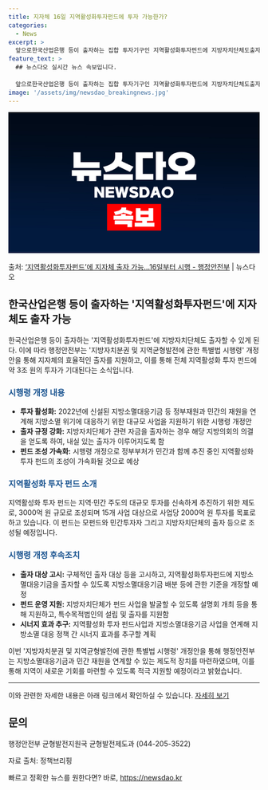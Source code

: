 ```yaml
---
title: 지자체 16일 지역활성화투자펀드에 투자 가능한가?
categories:
  - News
excerpt: >
  앞으로한국산업은행 등이 출자하는 집합 투자기구인 지역활성화투자펀드에 지방자치단체도출자할 수 있게 된다. 행정…
feature_text: >
  ## 뉴스다오 실시간 뉴스 속보입니다.

  앞으로한국산업은행 등이 출자하는 집합 투자기구인 지역활성화투자펀드에 지방자치단체도출자할 수 있게 된다. 행정…
image: '/assets/img/newsdao_breakingnews.jpg'
---
```


![뉴스다오 속보](/assets/img/newsdao_breakingnews.jpg)

<p>출처: <a href="https://newsdao.kr/2957" rel="dofollow">‘지역활성화투자펀드’에 지자체 출자 가능…16일부터 시행 - 행정안전부</a> | 뉴스다오</p>

<h2 data-ke-size="size26">한국산업은행 등이 출자하는 '지역활성화투자펀드'에 지자체도 출자 가능</h2>
<p data-ke-size="size16">한국산업은행 등이 출자하는 '지역활성화투자펀드'에 지방자치단체도 출자할 수 있게 된다. 이에 따라 행정안전부는 '지방자치분권 및 지역균형발전에 관한 특별법 시행령' 개정안을 통해 지자체의 효율적인 출자를 지원하고, 이를 통해 전체 지역활성화 투자 펀드에 약 3조 원의 투자가 기대된다는 소식입니다.</p>

<h3><b><span style="color: #1a5490;">시행령 개정 내용</span></b></h3>
<ul>
  <li><b>투자 활성화:</b> 2022년에 신설된 지방소멸대응기금 등 정부재원과 민간의 재원을 연계해 지방소멸 위기에 대응하기 위한 대규모 사업을 지원하기 위한 시행령 개정안</li>
  <li><b>출자 규정 강화:</b> 지방자치단체가 관련 자금을 출자하는 경우 해당 지방의회의 의결을 얻도록 하여, 내실 있는 출자가 이루어지도록 함</li>
  <li><b>펀드 조성 가속화:</b> 시행령 개정으로 정부부처가 민간과 함께 추진 중인 지역활성화 투자 펀드의 조성이 가속화될 것으로 예상</li>
</ul>

<h3><b><span style="color: #1a5490;">지역활성화 투자 펀드 소개</span></b></h3>
<p data-ke-size="size16">지역활성화 투자 펀드는 지역·민간 주도의 대규모 투자를 신속하게 추진하기 위한 제도로, 3000억 원 규모로 조성되며 15개 사업 대상으로 사업당 2000억 원 투자를 목표로 하고 있습니다. 이 펀드는 모펀드와 민간투자자 그리고 지방자치단체의 출자 등으로 조성될 예정입니다.</p>

<h3><b><span style="color: #1a5490;">시행령 개정 후속조치</span></b></h3>
<ul>
  <li><b>출자 대상 고시:</b> 구체적인 출자 대상 등을 고시하고, 지역활성화투자펀드에 지방소멸대응기금을 출자할 수 있도록 지방소멸대응기금 배분 등에 관한 기준을 개정할 예정</li>
  <li><b>펀드 운영 지원:</b> 지방자치단체가 펀드 사업을 발굴할 수 있도록 설명회 개최 등을 통해 지원하고, 특수목적법인의 설립 및 출자를 지원함</li>
  <li><b>시너지 효과 추구:</b> 지역활성화 투자 펀드사업과 지방소멸대응기금 사업을 연계해 지방소멸 대응 정책 간 시너지 효과를 추구할 계획</li>
</ul>

<p data-ke-size="size16">이번 '지방자치분권 및 지역균형발전에 관한 특별법 시행령' 개정안을 통해 행정안전부는 지방소멸대응기금과 민간 재원을 연계할 수 있는 제도적 장치를 마련하였으며, 이를 통해 지역이 새로운 기회를 마련할 수 있도록 적극 지원할 예정이라고 밝혔습니다.</p>

<hr>

<p data-ke-size="size16">이와 관련한 자세한 내용은 아래 링크에서 확인하실 수 있습니다. <a href="https://newsdao.kr/2957">자세히 보기</a></p>

<h2 data-ke-size="size26">문의</h2>
<p data-ke-size="size16">행정안전부 균형발전지원국 균형발전제도과 (044-205-3522)</p>
<p data-ke-size="size16">자료 출처: 정책브리핑 </p> 

빠르고 정확한 뉴스를 원한다면? 바로, <a href="https://newsdao.kr" rel="dofollow">https://newsdao.kr</a>


    
